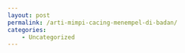 ```yaml
---
layout: post
permalink: /arti-mimpi-cacing-menempel-di-badan/
categories:
    - Uncategorized
---
```


